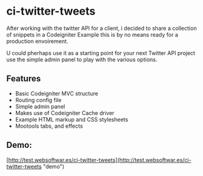 ci-twitter-tweets
====================

After working with the twitter API for a client, 
i decided to share a collection of snippets in a Codeigniter Example this is by no means ready for a production envoirement.

U could pherhaps use it as a starting point for your next Twitter API project use the simple admin panel to play with the various options.

Features
---------------------

- Basic Codeigniter MVC structure
- Routing config file
- Simple admin panel
- Makes use of Codeigniter Cache driver
- Example HTML markup and CSS stylesheets
- Mootools tabs, and effects

Demo:
---------------------

[http://test.websoftwar.es/ci-twitter-tweets](http://test.websoftwar.es/ci-twitter-tweets "demo")